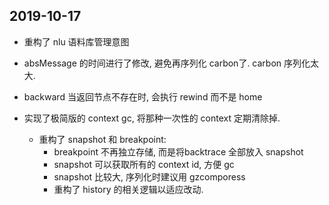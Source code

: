 ## 2019-10-17

-   重构了 nlu 语料库管理意图

-   absMessage 的时间进行了修改, 避免再序列化 carbon了.  carbon 序列化太大.
-   backward 当返回节点不存在时, 会执行 rewind 而不是 home

-   实现了极简版的 context gc, 将那种一次性的 context 定期清除掉.
    -   重构了 snapshot 和 breakpoint:
        -   breakpoint 不再独立存储, 而是将backtrace 全部放入 snapshot
        -   snapshot 可以获取所有的 context id, 方便 gc
        -   snapshot 比较大, 序列化时建议用 gzcomporess
        -   重构了 history 的相关逻辑以适应改动.